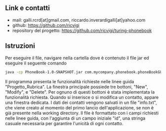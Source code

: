 ## Link e contatti
* mail: galli.rcrd[at]gmail.com, riccardo.inverardigalli[at]yahoo.com
* github: https://github.com/ricvigi
* repository del progetto: https://github.com/ricvigi/turing-phonebook

## Istruzioni
Per eseguire il file, navigare nella cartella dove è contenuto il file jar ed eseguire il seguente comando
``` bash
java -cp PhoneBook-1.0-SNAPSHOT.jar com.mycompany.phonebook.phoneBookGUI
```
Il programma presenta le funzionalità richieste nelle linee guida "Progetto_Rubrica". La finestra principale possiede tre bottoni, "New", "Modify", e "Delete". Per ognuno di questi bottoni è stata implementata la funzionalità richiesta. Quando si inserisce o si modifica un contatto, appare una finestra dedicata. 
I dati dei contatti vengono salvati in un file "info.txt", che viene creato al momento del primo lancio dell'applicazione, se non è già presente nella working directory. Il file è formattato con i campi richiesti nelle linee guida, con l'aggiunta di un campo iniziale "id", una stringa casuale necessaria per garantire l'unicità di ogni contatto.
